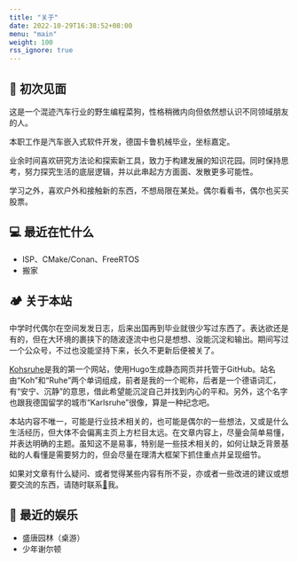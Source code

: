 ```yaml
---
title: "关于"
date: 2022-10-29T16:38:52+08:00
menu: "main"
weight: 100
rss_ignore: true
---
```


## 🖖 初次见面

这是一个混迹汽车行业的野生编程菜狗，性格稍微内向但依然想认识不同领域朋友的人。

本职工作是汽车嵌入式软件开发，德国卡鲁机械毕业，坐标嘉定。

业余时间喜欢研究方法论和探索新工具，致力于构建发展的知识花园。同时保持思考，努力探究生活的底层逻辑，并以此串起方方面面、发散更多可能性。

学习之外，喜欢户外和接触新的东西，不想局限在某处。偶尔看看书，偶尔也买买股票。

## 💻 最近在忙什么

- ISP、CMake/Conan、FreeRTOS
- 搬家

## 🏕️ 关于本站

中学时代偶尔在空间发发日志，后来出国再到毕业就很少写过东西了。表达欲还是有的，但在大环境的裹挟下的随波逐流中也只是想想、没能沉淀和输出。期间写过一个公众号，不过也没能坚持下来，长久不更新后便被关了。

[Kohsruhe](kohsruhe.com)是我的第一个网站，使用Hugo生成静态网页并托管于GitHub。站名由“Koh”和“Ruhe”两个单词组成，前者是我的一个昵称，后者是一个德语词汇，有“安宁、沉静”的意思，借此希望能沉淀自己并找到内心的平和。另外，这个名字也跟我德国留学的城市“Karlsruhe”很像，算是一种纪念吧。

本站内容不唯一，可能是行业技术相关的，也可能是偶尔的一些想法，又或是什么生活经历，但大体不会偏离主页上方栏目太远。在文章内容上，尽量会简单易懂，并表达明确的主题。虽知这不是易事，特别是一些技术相关的，如何让缺乏背景基础的人看懂是需要努力的，但会尽量在理清大框架下抓住重点并呈现细节。

如果对文章有什么疑问、或者觉得某些内容有所不妥，亦或者一些改进的建议或想要交流的东西，请随时联系[📮](mailto:leehyon@live.com)我。

## 🍿 最近的娱乐
- 盛唐园林（桌游）
- 少年谢尔顿